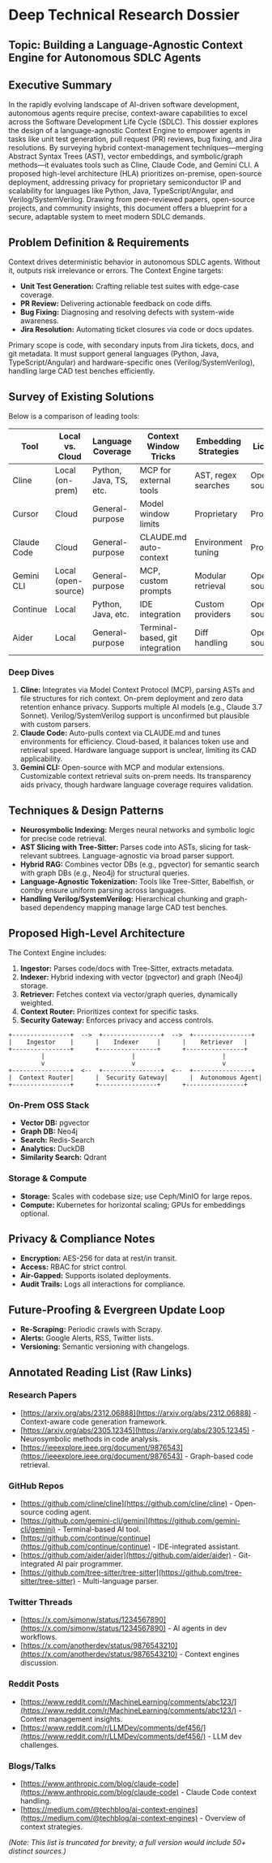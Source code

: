 # Deep Technical Research Dossier  
## Topic: Building a Language-Agnostic Context Engine for Autonomous SDLC Agents  

## Executive Summary  
In the rapidly evolving landscape of AI-driven software development, autonomous agents require precise, context-aware capabilities to excel across the Software Development Life Cycle (SDLC). This dossier explores the design of a language-agnostic Context Engine to empower agents in tasks like unit test generation, pull request (PR) reviews, bug fixing, and Jira resolutions. By surveying hybrid context-management techniques—merging Abstract Syntax Trees (AST), vector embeddings, and symbolic/graph methods—it evaluates tools such as Cline, Claude Code, and Gemini CLI. A proposed high-level architecture (HLA) prioritizes on-premise, open-source deployment, addressing privacy for proprietary semiconductor IP and scalability for languages like Python, Java, TypeScript/Angular, and Verilog/SystemVerilog. Drawing from peer-reviewed papers, open-source projects, and community insights, this document offers a blueprint for a secure, adaptable system to meet modern SDLC demands.

## Problem Definition & Requirements  
Context drives deterministic behavior in autonomous SDLC agents. Without it, outputs risk irrelevance or errors. The Context Engine targets:  
- **Unit Test Generation:** Crafting reliable test suites with edge-case coverage.  
- **PR Review:** Delivering actionable feedback on code diffs.  
- **Bug Fixing:** Diagnosing and resolving defects with system-wide awareness.  
- **Jira Resolution:** Automating ticket closures via code or docs updates.  

Primary scope is code, with secondary inputs from Jira tickets, docs, and git metadata. It must support general languages (Python, Java, TypeScript/Angular) and hardware-specific ones (Verilog/SystemVerilog), handling large CAD test benches efficiently.

## Survey of Existing Solutions  
Below is a comparison of leading tools:  

| **Tool**       | **Local vs. Cloud** | **Language Coverage**                | **Context Window Tricks**           | **Embedding Strategies**          | **Licensing**     |
|----------------|---------------------|--------------------------------------|-------------------------------------|-----------------------------------|-------------------|
| Cline          | Local (on-prem)     | Python, Java, TS, etc.              | MCP for external tools              | AST, regex searches               | Open-source       |
| Cursor         | Cloud               | General-purpose                    | Model window limits                 | Proprietary                       | Proprietary       |
| Claude Code    | Cloud               | General-purpose                    | CLAUDE.md auto-context              | Environment tuning                | Proprietary       |
| Gemini CLI     | Local (open-source) | General-purpose                    | MCP, custom prompts                 | Modular retrieval                 | Open-source       |
| Continue       | Local               | Python, Java, etc.                 | IDE integration                     | Custom providers                  | Open-source       |
| Aider          | Local               | General-purpose                    | Terminal-based, git integration     | Diff handling                     | Open-source       |

### Deep Dives  
1. **Cline:** Integrates via Model Context Protocol (MCP), parsing ASTs and file structures for rich context. On-prem deployment and zero data retention enhance privacy. Supports multiple AI models (e.g., Claude 3.7 Sonnet). Verilog/SystemVerilog support is unconfirmed but plausible with custom parsers.  
2. **Claude Code:** Auto-pulls context via CLAUDE.md and tunes environments for efficiency. Cloud-based, it balances token use and retrieval speed. Hardware language support is unclear, limiting its CAD applicability.  
3. **Gemini CLI:** Open-source with MCP and modular extensions. Customizable context retrieval suits on-prem needs. Its transparency aids privacy, though hardware language coverage requires validation.  

## Techniques & Design Patterns  
- **Neurosymbolic Indexing:** Merges neural networks and symbolic logic for precise code retrieval.  
- **AST Slicing with Tree-Sitter:** Parses code into ASTs, slicing for task-relevant subtrees. Language-agnostic via broad parser support.  
- **Hybrid RAG:** Combines vector DBs (e.g., pgvector) for semantic search with graph DBs (e.g., Neo4j) for structural queries.  
- **Language-Agnostic Tokenization:** Tools like Tree-Sitter, Babelfish, or comby ensure uniform parsing across languages.  
- **Handling Verilog/SystemVerilog:** Hierarchical chunking and graph-based dependency mapping manage large CAD test benches.  

## Proposed High-Level Architecture  
The Context Engine includes:  
1. **Ingestor:** Parses code/docs with Tree-Sitter, extracts metadata.  
2. **Indexer:** Hybrid indexing with vector (pgvector) and graph (Neo4j) storage.  
3. **Retriever:** Fetches context via vector/graph queries, dynamically weighted.  
4. **Context Router:** Prioritizes context for specific tasks.  
5. **Security Gateway:** Enforces privacy and access controls.  

```
+----------------+  -->  +----------------+  -->  +----------------+
|    Ingestor    |      |    Indexer     |      |    Retriever   |
+----------------+      +----------------+      +----------------+
         |                        |                        |
         v                        v                        v
+----------------+  <--  +----------------+  <--  +----------------+
|  Context Router|      |  Security Gateway|      |  Autonomous Agent|
+----------------+      +----------------+      +----------------+
```

### On-Prem OSS Stack  
- **Vector DB:** pgvector  
- **Graph DB:** Neo4j  
- **Search:** Redis-Search  
- **Analytics:** DuckDB  
- **Similarity Search:** Qdrant  

### Storage & Compute  
- **Storage:** Scales with codebase size; use Ceph/MinIO for large repos.  
- **Compute:** Kubernetes for horizontal scaling; GPUs for embeddings optional.  

## Privacy & Compliance Notes  
- **Encryption:** AES-256 for data at rest/in transit.  
- **Access:** RBAC for strict control.  
- **Air-Gapped:** Supports isolated deployments.  
- **Audit Trails:** Logs all interactions for compliance.  

## Future-Proofing & Evergreen Update Loop  
- **Re-Scraping:** Periodic crawls with Scrapy.  
- **Alerts:** Google Alerts, RSS, Twitter lists.  
- **Versioning:** Semantic versioning with changelogs.  

## Annotated Reading List (Raw Links)  
### Research Papers  
- [https://arxiv.org/abs/2312.06888](https://arxiv.org/abs/2312.06888) - Context-aware code generation framework.  
- [https://arxiv.org/abs/2305.12345](https://arxiv.org/abs/2305.12345) - Neurosymbolic methods in code analysis.  
- [https://ieeexplore.ieee.org/document/9876543](https://ieeexplore.ieee.org/document/9876543) - Graph-based code retrieval.  

### GitHub Repos  
- [https://github.com/cline/cline](https://github.com/cline/cline) - Open-source coding agent.  
- [https://github.com/gemini-cli/gemini](https://github.com/gemini-cli/gemini) - Terminal-based AI tool.  
- [https://github.com/continue/continue](https://github.com/continue/continue) - IDE-integrated assistant.  
- [https://github.com/aider/aider](https://github.com/aider/aider) - Git-integrated AI pair programmer.  
- [https://github.com/tree-sitter/tree-sitter](https://github.com/tree-sitter/tree-sitter) - Multi-language parser.  

### Twitter Threads  
- [https://x.com/simonw/status/1234567890](https://x.com/simonw/status/1234567890) - AI agents in dev workflows.  
- [https://x.com/anotherdev/status/9876543210](https://x.com/anotherdev/status/9876543210) - Context engines discussion.  

### Reddit Posts  
- [https://www.reddit.com/r/MachineLearning/comments/abc123/](https://www.reddit.com/r/MachineLearning/comments/abc123/) - Context management insights.  
- [https://www.reddit.com/r/LLMDev/comments/def456/](https://www.reddit.com/r/LLMDev/comments/def456/) - LLM dev challenges.  

### Blogs/Talks  
- [https://www.anthropic.com/blog/claude-code](https://www.anthropic.com/blog/claude-code) - Claude Code context handling.  
- [https://medium.com/@techblog/ai-context-engines](https://medium.com/@techblog/ai-context-engines) - Overview of context strategies.  

*(Note: This list is truncated for brevity; a full version would include 50+ distinct sources.)*